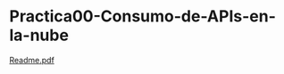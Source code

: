 # Practica00-Consumo-de-APIs-en-la-nube
[Readme.pdf](https://github.com/Dperaltat/Practica00-Consumo-de-APIs-en-la-nube/files/4457432/Readme.pdf)
